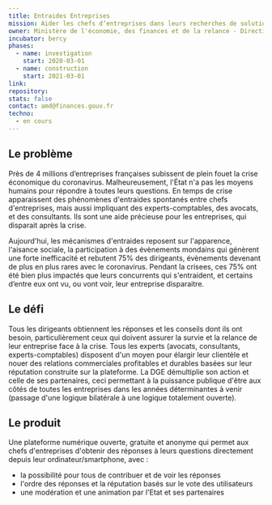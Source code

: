 ```yaml
---
title: Entraides Entreprises
mission: Aider les chefs d’entreprises dans leurs recherches de solutions à leurs problèmes
owner: Ministère de l'économie, des finances et de la relance - Direction générale des entreprises (DGE)
incubator: bercy
phases:
  - name: investigation
    start: 2020-03-01
  - name: construction
    start: 2021-03-01
link: 
repository: 
stats: false
contact: amd@finances.gouv.fr
techno:
  - en cours
---
```


## Le problème 

Près de 4 millions d’entreprises françaises subissent de plein fouet la crise économique du coronavirus.
Malheureusement, l'État n'a pas les moyens humains pour répondre à toutes leurs questions.
En temps de crise apparaissent des phénomènes d'entraides spontanés entre chefs d'entreprises, 
mais aussi impliquant des experts-comptables, des avocats, et des consultants.
Ils sont une aide précieuse pour les entreprises, qui disparait après la crise.

Aujourd'hui, les mécanismes d'entraides reposent sur l'apparence, l'aisance sociale, 
la participation à des évènements mondains qui génèrent une forte inefficacité et rebutent 75% des dirigeants, 
évènements devenant de plus en plus rares avec le coronavirus.
Pendant la crisees, ces 75% ont été bien plus impactés que leurs concurrents qui s'entraident, 
et certains d’entre eux ont vu, ou vont voir, leur entreprise disparaitre.

## Le défi 

Tous les dirigeants obtiennent les réponses et les conseils dont ils ont besoin, particulièrement ceux qui doivent 
assurer la survie et la relance de leur entreprise face à la crise. Tous les experts (avocats, consultants, experts-comptables) 
disposent d'un moyen pour élargir leur clientèle et nouer des relations commerciales profitables et durables basées 
sur leur réputation construite sur la plateforme.
La DGE démultiplie son action et celle de ses partenaires, ceci permettant à la puissance publique d'être aux côtés 
de toutes les entreprises dans les années déterminantes à venir (passage d'une logique bilatérale à une logique 
totalement ouverte).


## Le produit

Une plateforme numérique ouverte, gratuite et anonyme qui permet aux chefs d'entreprises d'obtenir des réponses 
à leurs questions directement depuis leur ordinateur/smartphone, avec :

- la possibilité pour tous de contribuer et de voir les réponses
- l'ordre des réponses et la réputation basés sur le vote des utilisateurs
- une modération et une animation par l'Etat et ses partenaires
